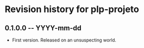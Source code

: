 # Revision history for plp-projeto

## 0.1.0.0 -- YYYY-mm-dd

* First version. Released on an unsuspecting world.
